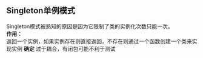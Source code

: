 ## Singleton单例模式
Singleton模式被熟知的原因是因为它限制了类的实例化次数只能一次。  
**作用：**  
返回一个实例，如果实例存在则直接返回，不存在则通过一个函数创建一个类来实现实例
**确定**
过于耦合，有闭包可能不利于测试
